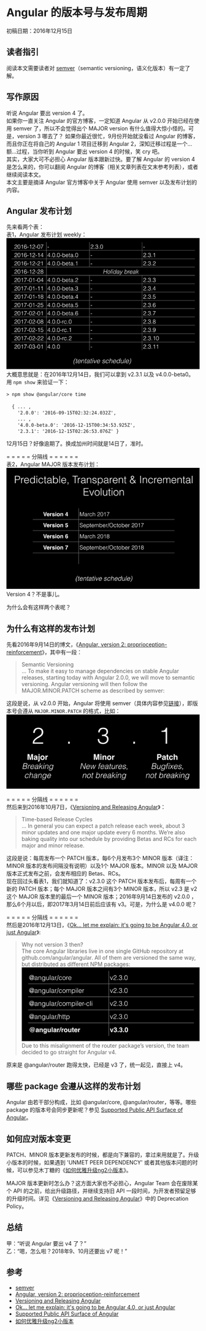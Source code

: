 # Angular 的版本号与发布周期

初稿日期：2016年12月15日

## 读者指引
阅读本文需要读者对 [semver][]（semantic versioning，语义化版本）有一定了解。

## 写作原因
听说 Angular 要出 version 4 了。  
如果你一直关注 Angular 的官方博客，一定知道 Angular 从 v2.0.0 开始已经在使用 semver 了，所以不会觉得出个 MAJOR version 有什么值得大惊小怪的。可是，version 3 哪去了？
如果你最近很忙，9月份开始就没看过 Angular 的博客，而且你正在将自己的 Angular 1 项目迁移到 Angular 2，深知迁移过程是一个...额...过程，当你听到 Angular 要出 version 4 的时候，笑 cry 吧。  
其实，大家大可不必担心 Angular 版本跟新过快。要了解 Angular 的 version 4 是怎么来的，你可以翻阅 Angular 的博客（相关文章列表在文末参考列表），或者继续阅读本文。  
本文主要是摘译 Angular 官方博客中关于 Angular 使用 semver 以及发布计划的内容。

## Angular 发布计划
先来看两个表：  
表1，Angular 发布计划 weekly：  
![angular4-tentativeschedule](./angular4-tentativeschedule.png)   
大概意思就是：在2016年12月14日，我们可以拿到 v2.3.1 以及 v4.0.0-beta0。
用 `npm show` 来验证一下：
```
> npm show @angular/core time

  { ... ,
    '2.0.0': '2016-09-15T02:32:24.032Z',
    ... ,
    '4.0.0-beta.0': '2016-12-15T00:34:53.925Z',
    '2.3.1': '2016-12-15T02:26:53.076Z' }
```
12月15日？好像逾期了。换成加州时间就是14日了，准时。  

= = = = = 分隔线 = = = = = =  
表2，Angular MAJOR 版本发布计划：  
![angular-releases](./angular-releases.png)   
Version 4？不是事儿。 

为什么会有这样两个表呢？

## 为什么有这样的发布计划
先看2016年9月14日的博文，《[Angular, version 2: proprioception-reinforcement][]》，其中有一段：
> Semantic Versioning  
... To make it easy to manage dependencies on stable Angular releases, starting today with Angular 2.0.0, we will move to semantic versioning.  Angular versioning will then follow the MAJOR.MINOR.PATCH scheme as described by semver:

这段是说，从 v2.0.0 开始，Angular 将使用 semver（具体内容参见[链接][semver]），即版本号会遵从 `MAJOR.MINOR.PATCH` 的格式，比如：  
![semver](./semver.png)   

= = = = = 分隔线 = = = = = =  
然后来到2016年10月7日，《[Versioning and Releasing Angular][]》：
> Time-based Release Cycles  
... In general you can expect a patch release each week, about 3 minor updates and one major update every 6 months. We’re also baking quality into our schedule by providing Betas and RCs for each major and minor release.  

这段是说：每周发布一个 PATCH 版本，每6个月发布3个 MINOR 版本（译注：MINOR 版本的发布间隔没有说明）以及1个 MAJOR 版本。MINOR 以及 MAJOR 版本正式发布之前，会发布相应的 Betas、RCs。  
现在回过头看表1，我们就知道了：v2.3.0 这个 PATCH 版本发布后，每周有一个新的 PATCH 版本；每个 MAJOR 版本之间有3个 MINOR 版本，所以 v2.3 是 v2 这个 MAJOR 版本里的最后一个 MINOR 版本；2016年9月14日发布的 v2.0.0 ，那么6个月以后，即2017年3月14日前后应该有 v3。可是，为什么是 v4.0.0 呢？

= = = = = 分隔线 = = = = = =  
然后是2016年12月13日，《[Ok... let me explain: it's going to be Angular 4.0, or just Angular][]》:  
> Why not version 3 then?  
The core Angular libraries live in one single GitHub repository at github.com/angular/angular. All of them are versioned the same way, but distributed as different NPM packages:  
![angular2-versions](./angular2-versions.png)    
Due to this misalignment of the router package’s version, the team decided to go straight for Angular v4.

原来是 @angular/router 跑得太快，已经是 v3 了，统一起见，直接上 v4。  

## 哪些 package 会遵从这样的发布计划
Angular 由若干部分构成，比如 @angular/core, @angular/router，等等。哪些 package 的版本号会同步更新呢？参见 [Supported Public API Surface of Angular][]。  

## 如何应对版本变更
PATCH、MINOR 版本更新发布的时候，都是向下兼容的，拿过来用就是了。升级小版本的时候，如果遇到 'UNMET PEER DEPENDENCY' 或者其他版本问题的时候，可以参见木丁糖的《[如何优雅升级ng2小版本][]》。  

MAJOR 版本更新时怎么办？这方面大家也不必担心，Angular Team 会在废除某个 API 的之前，给出升级路径，并继续支持旧 API 一段时间，为开发者预留足够的升级时间。详见《[Versioning and Releasing Angular][]》中的 Deprecation Policy。

## 总结
甲：“听说 Angular 要出 v4 了？”  
乙：“嗯，怎么啦？2018年9、10月还要出 v7 呢！”

## 参考
- [semver][]
- [Angular, version 2: proprioception-reinforcement][]
- [Versioning and Releasing Angular][]
- [Ok... let me explain: it's going to be Angular 4.0, or just Angular][]
- [Supported Public API Surface of Angular][]
- [如何优雅升级ng2小版本][]

[semver]: (http://semver.org/lang/zh-CN/)
[Angular, version 2: proprioception-reinforcement]: (angularjs.blogspot.com/2016/09/angular2-final.html)
[Versioning and Releasing Angular]: (http://angularjs.blogspot.com/2016/10/versioning-and-releasing-angular.html)
[Ok... let me explain: it's going to be Angular 4.0, or just Angular]: (http://angularjs.blogspot.com/2016/12/ok-let-me-explain-its-going-to-be.html)
[Supported Public API Surface of Angular]: (https://github.com/angular/angular/blob/master/docs/PUBLIC_API.md)
[如何优雅升级ng2小版本]: (https://wx.angular.cn/library/article/%E5%A6%82%E4%BD%95%E4%BC%98%E9%9B%85%E5%8D%87%E7%BA%A7ng2%E5%B0%8F%E7%89%88%E6%9C%AC)
